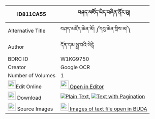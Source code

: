 |ID811CA55|བཤད་མཛོད་ཡིད་བཞིན་ནོར་བུ། 
| --- | --- 
|Alternative Title |བཤད་མཛོད་ཆེན་མོ། ༼དབུ་ཆེན་བྲིས་མ།༽
|Author| དོན་དམ་སྨྲ་བའི་སེངྒེ
|BDRC ID | W1KG9750
|Creator | Google OCR
|Number of Volumes| 1
|<img width="25" src="https://img.icons8.com/color/25/000000/edit-property.png">Edit Online| [<img width="25" src="https://avatars.githubusercontent.com/u/45091458?s=200&v=4"> Open in Editor](http://editor.openpecha.org/ID811CA55)
|<img width="25" src="https://img.icons8.com/fluent/48/000000/download-2.png"/>  Download | [![](https://img.icons8.com/color/20/000000/txt.png)Plain Text](https://github.com/Openpecha/ID811CA55/releases/download/v1/she_dzo_yishyin_norbu_plain_ID811CA55.zip), [![](https://img.icons8.com/color/20/000000/txt.png)Text with Pagination](https://github.com/Openpecha/ID811CA55/releases/download/v1/she_dzo_yishyin_norbu_pages_ID811CA55.zip)
|<img width="25" src="https://img.icons8.com/plasticine/100/000000/pictures-folder.png"/>  Source Images | [<img width="25" src="https://library.bdrc.io/icons/BUDA-small.svg"> Images of text file open in BUDA](https://library.bdrc.io/show/bdr:W1KG9750)